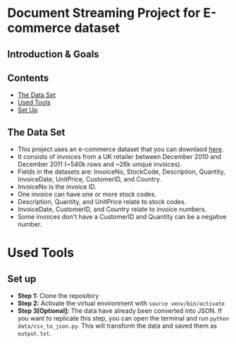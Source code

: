 # Document Streaming Project for E-commerce dataset

## Introduction & Goals

## Contents
- [The Data Set](#the-data-set)
- [Used Tools](#used-tools)
- [Set Up](#set-up)


## The Data Set
- This project uses an e-commerce dataset that you can downlaod [here](https://www.kaggle.com/carrie1/ecommerce-data).
- It consists of invoices from a UK retailer between December 2010 and December 2011 (~540k rows and ~26k unique invoices).
- Fields in the datasets are: InvoiceNo, StockCode, Description, Quantity, InvoiceDate, UnitPrice, CustomerID, and Country.
- InvoiceNo is the invoice ID.
- One invoice can have one or more stock codes.
- Description, Quantity, and UnitPrice relate to stock codes.
- InvoiceDate, CustomerID, and Country relate to invoice numbers.
- Some invoices don't have a CustomerID and Quantity can be a negative number.

# Used Tools

## Set up

- **Step 1:** Clone the repository
- **Step 2:** Activate the virtual environment with `source venv/bin/activate`
- **Step 3[Optional]:** The data have already been converted into JSON. If you want to replicate this step, you can open the terminal and run `python data/csv_to_json.py`.
This will transform the data and saved them as `output.txt`.

